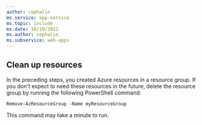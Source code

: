 ```yaml
---
author: cephalin
ms.service: app-service
ms.topic: include
ms.date: 10/19/2021
ms.author: cephalin
ms.subservice: web-apps
---
```

## Clean up resources

In the preceding steps, you created Azure resources in a resource group. If you don't expect to need these resources in the future, delete the resource group by running the following PowerShell command:

```azurecli-interactive
Remove-AzResourceGroup -Name myResourceGroup
```

This command may take a minute to run.
